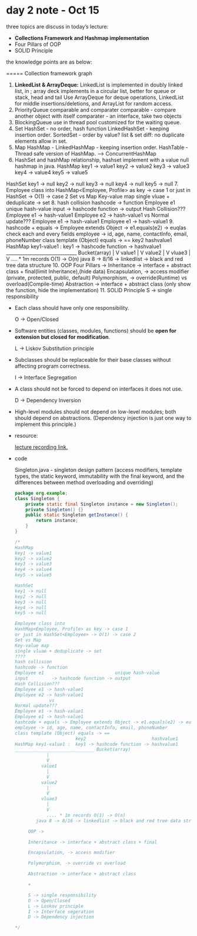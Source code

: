 # day 2 note - Oct 15

three topics are discuss in today’s lecture:

- **Collections Framework and Hashmap implementation**
- Four Pillars of OOP
- SOLID Principle

the knowledge points are as below:

===== Collection framework graph 

1. **LinkedList & ArrayDeque:**
LinkedList is implemented in doubly linked list, in ; 
array deck implements in a circular list, better for queue or stack, head and tail
Use ArrayDeque for deque operations, LinkedList for middle insertions/deletions, and ArrayList for random access.
2. PriorityQueue
comparable and comparater
comparable - compare another object with itself 
comparater - an interface, take two objects 
3. BlockingQueue
use in thread pool customized for the waiting queue.
4. Set
HashSet - no order, hash function
LinkedHashSet - keeping insertion order.
SortedSet - order by value?
list & set diff: no duplicate elements allow in set.
5. Map 
HashMap - 
LinkedHashMap - keeping insertion order.
HashTable - Thread safe version of HashMap. —> ConcurrentHashMap
6. HashSet and hashMap relationship, hashset implement with a value null hashmap in java.
HashMap
key1 -> value1
key2 -> value2
key3 -> value3
key4 -> value4
key5 -> value5

HashSet
key1 -> null
key2 -> null
key3 -> null
key4 -> null
key5 -> null
7. Employee class into
HashMap<Employee, Profile> as key -> case 1
or just in HashSet<Employee> -> O(1) -> case 2
Set vs Map
Key-value map
single vluae + deduplicate -> set
8. hash collision
hashcode -> function
Employee e1                           unique hash-value
input         -> hashcode function -> output
Hash Collision???
Employee e1 -> hash-value1
Employee e2 -> hash-value1
             vs
Normal update???
Employee e1 -> hash-value1
Employee e1 -> hash-value1
9. hashcode + equals -> Employee extends Object -> e1.equals(e2) -> euqlas check each and every fields
employee -> id, age, name, contactInfo, email, phoneNumber
class template (Object) equals -> ==
                       key2                         hashvalue1
HashMap key1-value1 :  key1 -> hashcode function -> hashvalue1
______________________________ Bucket(array)
            |
            V
          value1
            |
            V
          value2
            |
            V
          vluae3
            |
            V
            .... * 1m records O(1) -> O(n)
        java 8 -> 8/16 -> linkedlist -> black and red tree data structure
10.      OOP Four Pillars ->
     Inheritance -> interface + abstract class + final(limit Inheritance),(hide data)
     Encapsulation, -> access modifier (private, protected, public, default)
     Polymorphism, -> override(Runtime) vs overload(Compile-time)
     Abstraction -> interface + abstract class (only show the function, hide the implementation)
11. SOLID Principle
     S -> single responsibility 
- Each class should have only one responsibility.

     O -> Open/Closed 
- Software entities (classes, modules, functions) should be **open for extension but closed for modification**.

     L -> Liskov Substitution principle
- Subclasses should be replaceable for their base classes without affecting program correctness.

     I -> Interface Segregation
- A class should not be forced to depend on interfaces it does not use.

     D -> Dependency Inversion
- High-level modules should not depend on low-level modules; both should depend on abstractions. (Dependency injection is just one way to implement this principle.)

- resource:
    
    [lecture recording link.](https://drive.google.com/file/d/1URCBdQljjVsshBL56PPf39fDEngHwv9q/view)
    
- code
    
    Singleton.java - singleton design pattern (access modifiers, template types, the static keyword, immutability with the final keyword, and the differences between method overloading and overriding)
    
    ```java
    package org.example;
    class Singleton {
        private static final Singleton instance = new Singleton();
        private Singleton() {}
        public static Singleton getInstance() {
            return instance;
        }
    }
    
    /*
    HashMap
    key1 -> value1
    key2 -> value2
    key3 -> value3
    key4 -> value4
    key5 -> value5
    
    HashSet
    key1 -> null
    key2 -> null
    key3 -> null
    key4 -> null
    key5 -> null
    
    Employee class into
    HashMap<Employee, Profile> as key -> case 1
    or just in HashSet<Employee> -> O(1) -> case 2
    Set vs Map
    Key-value map
    single vluae + deduplicate -> set
    ????
    hash collision
    hashcode -> function
    Employee e1                           unique hash-value
    input         -> hashcode function -> output
    Hash Collision???
    Employee e1 -> hash-value1
    Employee e2 -> hash-value1
                 vs
    Normal update???
    Employee e1 -> hash-value1
    Employee e1 -> hash-value1
    hashcode + equals -> Employee extends Object -> e1.equals(e2) -> euqlas check each and every fields
    employee -> id, age, name, contactInfo, email, phoneNumber
    class template (Object) equals -> ==
                           key2                         hashvalue1
    HashMap key1-value1 :  key1 -> hashcode function -> hashvalue1
    ______________________________ Bucket(array)
                |
                V
              value1
                |
                V
              value2
                |
                V
              vluae3
                |
                V
                .... * 1m records O(1) -> O(n)
            java 8 -> 8/16 -> linkedlist -> black and red tree data structure
    
         OOP ->
    
         Inheritance -> interface + abstract class + final
    
         Encapsulation, -> access modifier
    
         Polymorphism, -> override vs overload
    
         Abstraction -> interface + abstract class
    
         +
    
         S -> single responsibility
         O -> Open/Closed
         L -> Loskov principle
         I -> Interface segeration
         D -> Dependency injection
    
    */
    
    ```